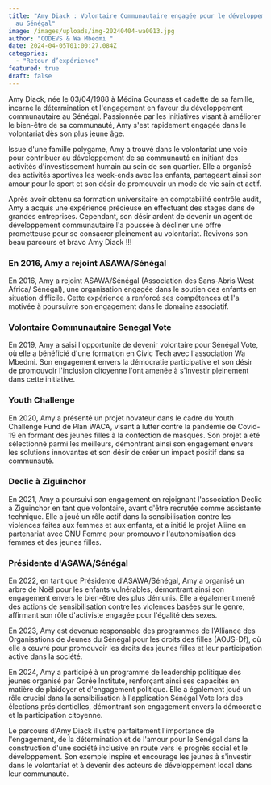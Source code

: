 ```yaml
---
title: "Amy Diack : Volontaire Communautaire engagée pour le développement local
  au Sénégal"
image: /images/uploads/img-20240404-wa0013.jpg
author: "CODEVS & Wa Mbedmi "
date: 2024-04-05T01:00:27.084Z
categories:
  - "Retour d’expérience"
featured: true
draft: false
---
```

Amy Diack, née le 03/04/1988 à Médina Gounass et cadette de sa famille, incarne la détermination et l'engagement en faveur du développement communautaire au Sénégal. Passionnée par les initiatives visant à améliorer le bien-être de sa communauté, Amy s'est rapidement engagée dans le volontariat dès son plus jeune âge.

Issue d'une famille polygame, Amy a trouvé dans le volontariat une voie pour contribuer au développement de sa communauté en initiant des activités d'investissement humain au sein de son quartier. Elle a organisé des activités sportives les week-ends avec les enfants, partageant ainsi son amour pour le sport et son désir de promouvoir un mode de vie sain et actif.

Après avoir obtenu sa formation universitaire en comptabilité contrôle audit, Amy a acquis une expérience précieuse en effectuant des stages dans de grandes entreprises. Cependant, son désir ardent de devenir un agent de développement communautaire l'a poussée à décliner une offre prometteuse pour se consacrer pleinement au volontariat. Revivons son beau parcours et bravo Amy Diack !!!

### En 2016, Amy a rejoint ASAWA/Sénégal
En 2016, Amy a rejoint ASAWA/Sénégal (Association des Sans-Abris West Africa/ Sénégal), une organisation engagée dans le soutien des enfants en situation difficile. Cette expérience a renforcé ses compétences et l'a motivée à poursuivre son engagement dans le domaine associatif.

### Volontaire Communautaire Senegal Vote
En 2019, Amy a saisi l'opportunité de devenir volontaire pour Sénégal Vote, où elle a bénéficié d'une formation en Civic Tech avec l'association Wa Mbedmi. Son engagement envers la démocratie participative et son désir de promouvoir l'inclusion citoyenne l'ont amenée à s'investir pleinement dans cette initiative.

### Youth Challenge 
En 2020, Amy a présenté un projet novateur dans le cadre du Youth Challenge Fund de Plan WACA, visant à lutter contre la pandémie de Covid-19 en formant des jeunes filles à la confection de masques. Son projet a été sélectionné parmi les meilleurs, démontrant ainsi son engagement envers les solutions innovantes et son désir de créer un impact positif dans sa communauté.

### Declic à Ziguinchor
En 2021, Amy a poursuivi son engagement en rejoignant l'association Declic à Ziguinchor en tant que volontaire, avant d'être recrutée comme assistante technique. Elle a joué un rôle actif dans la sensibilisation contre les violences faites aux femmes et aux enfants, et a initié le projet Aliine en partenariat avec ONU Femme pour promouvoir l'autonomisation des femmes et des jeunes filles.

### Présidente d'ASAWA/Sénégal
En 2022, en tant que Présidente d'ASAWA/Sénégal, Amy a organisé un arbre de Noël pour les enfants vulnérables, démontrant ainsi son engagement envers le bien-être des plus démunis. Elle a également mené des actions de sensibilisation contre les violences basées sur le genre, affirmant son rôle d'activiste engagée pour l'égalité des sexes.

En 2023, Amy est devenue responsable des programmes de l'Alliance des Organisations de Jeunes du Sénégal pour les droits des filles (AOJS-Df), où elle a œuvré pour promouvoir les droits des jeunes filles et leur participation active dans la société.

En 2024, Amy a participé à un programme de leadership politique des jeunes organisé par Gorée Institute, renforçant ainsi ses capacités en matière de plaidoyer et d'engagement politique. Elle a également joué un rôle crucial dans la sensibilisation à l'application Sénégal Vote lors des élections présidentielles, démontrant son engagement envers la démocratie et la participation citoyenne.

Le parcours d'Amy Diack illustre parfaitement l'importance de l'engagement, de la détermination et de l'amour pour le Sénégal dans la construction d'une société inclusive en route vers le progrès social et le développement. Son exemple inspire et encourage les jeunes à s'investir dans le volontariat et à devenir des acteurs de développement local dans leur communauté.
